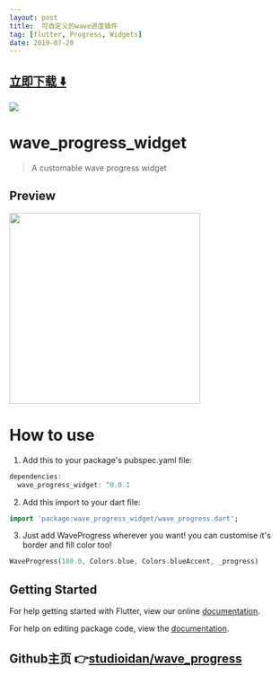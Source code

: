 ```yaml
---
layout: post
title:  可自定义的wave进度插件
tag: [flutter, Progress, Widgets]
date: 2019-07-20
---
```


 


## [立即下载 ️⬇️ ](https://codeload.github.com/studioidan/wave_progress/zip/master) 


 
![](https://flutterawesome.com/content/images/2019/07/WaveProgress.gif)
 
>
> 
>

 
# wave_progress_widget

>A customable wave progress widget


## Preview

<img src="https://github.com/studioidan/wave_progress/blob/master/art/screen1.gif" width="340px" />

# How to use
 1. Add this to your package's pubspec.yaml file:

````dart
dependencies:
  wave_progress_widget: ^0.0.1
  ````
  
 2. Add this import to your dart file:

````dart
import 'package:wave_progress_widget/wave_progress.dart';
  ````

 3. Just add WaveProgress wherever you want!
 you can customise it's border and fill color too!
 
 ````dart
 WaveProgress(180.0, Colors.blue, Colors.blueAccent, _progress)
  ````
 
## Getting Started

For help getting started with Flutter, view our online [documentation](https://flutter.io/).

For help on editing package code, view the [documentation](https://flutter.io/developing-packages/).

## Github主页 👉[studioidan/wave_progress](http://github.com/studioidan/wave_progress)